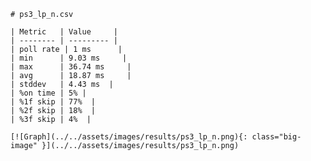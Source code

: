 
    # ps3_lp_n.csv

    | Metric   | Value     |
    | -------- | --------- |
    | poll rate | 1 ms      |
    | min      | 9.03 ms     |
    | max      | 36.74 ms     |
    | avg      | 18.87 ms     |
    | stddev   | 4.43 ms  |
    | %on time | 5% |
    | %1f skip | 77%  |
    | %2f skip | 18%  |
    | %3f skip | 4%  |

    [![Graph](../../assets/images/results/ps3_lp_n.png){: class="big-image" }](../../assets/images/results/ps3_lp_n.png)

    
